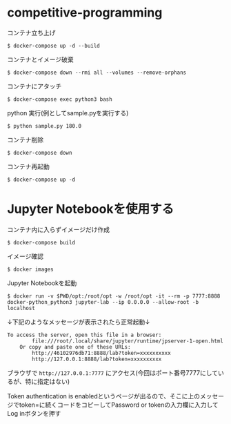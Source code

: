 # competitive-programming

コンテナ立ち上げ

```
$ docker-compose up -d --build
```

コンテナとイメージ破棄

```
$ docker-compose down --rmi all --volumes --remove-orphans
```

コンテナにアタッチ

```
$ docker-compose exec python3 bash
```

python 実行(例としてsample.pyを実行する)

```
$ python sample.py 180.0
```

コンテナ削除

```
$ docker-compose down
```

コンテナ再起動

```
$ docker-compose up -d
```

# Jupyter Notebookを使用する

コンテナ内に入らずイメージだけ作成

```
$ docker-compose build
```

イメージ確認

```
$ docker images
```
Jupyter Notebookを起動

```
$ docker run -v $PWD/opt:/root/opt -w /root/opt -it --rm -p 7777:8888 docker-python_python3 jupyter-lab --ip 0.0.0.0 --allow-root -b localhost
```

↓下記のようなメッセージが表示されたら正常起動↓

```
To access the server, open this file in a browser:
        file:///root/.local/share/jupyter/runtime/jpserver-1-open.html
    Or copy and paste one of these URLs:
        http://46102976db71:8888/lab?token=xxxxxxxxxx
        http://127.0.0.1:8888/lab?token=xxxxxxxxxx
 ```
 
 ブラウザで `http://127.0.0.1:7777` にアクセス(今回はポート番号7777にしているが、特に指定はない)
 
 Token authentication is enabledというページが出るので、そこに上のメッセージでtoken=に続くコードをコピーしてPassword or tokenの入力欄に入力してLog inボタンを押す
